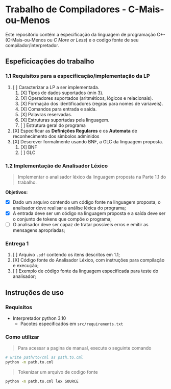 # Trabalho de Compiladores - C-Mais-ou-Menos

Este repositório contém a especificação da linguagem de programação C+- (C-Mais-ou-Menos ou _C More or Less_) e o codigo fonte de seu compilador/interpretador.

## Espeficicações do trabalho

### 1.1 Requisitos para a especificação/implementação da LP

1. [ ] Caracterizar a LP a ser implementada.
   1. [X] Tipos de dados suportados (min 3).
   2. [X] Operadores suportados (aritméticos, lógicos e relacionais).
   3. [X] Formação dos identificadores (regras para nomes de variaveis).
   4. [X] Comandos para entrada e saida.
   5. [X] Palavras reservadas.
   6. [X] Estruturas suportadas pela linguagem.
   7. [ ] Estrutura geral do programa
2. [X] Especificar as **Definições Regulares** e os **Automata** de reconhecimento dos símbolos adminidos
3. [X] Descrever formalmente usando BNF, a GLC da linguagem proposta.
   1. [X] BNF
   2. [ ] GLC

### 1.2 Implementação de Analisador Léxico

> Implementar o analisador léxico da linguagem proposta na Parte 1.1 do trabalho.

**Objetivos:**

- [X] Dado um arquivo contendo um código fonte na linguagem proposta, o analisador deve realisar a análise léxica do programa;
- [X] A entrada deve ser um código na linguagem proposta e a saída deve ser o conjunto de tokens que compõe o programa;
- [ ] O analisador deve ser capaz de tratar possíveis erros e emitir as mensagens apropriadas;

### Entrega 1

1. [ ] Arquivo `.pdf` contendo os itens descritos em 1.1;
2. [X] Código fonte do Analisador Léxico, com instruções para compilação e execução;
3. [ ] Exemplo de código fonte da linguagem especificada para teste do analisador;

## Instruções de uso

### Requisitos

- Interpretador python 3.10
  - Pacotes especificados em `src/requirements.txt`

### Como utilizar

>Para acessar a pagina de manual, execute o seguinte comando

```sh
# write path/to/cml as path.to.cml
python -m path.to.cml
```

>Tokenizar um arquivo de codigo fonte

```sh
python -m path.to.cml lex SOURCE
```
